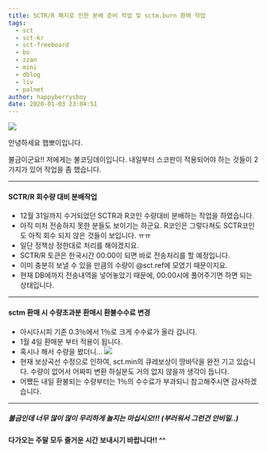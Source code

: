 ```yaml
---
title: SCTR/R 폐지로 인한 분배 준비 작업 및 sctm.burn 환매 작업
tags:
  - sct
  - sct-kr
  - sct-freeboard
  - bs
  - zzan
  - mini
  - dblog
  - liv
  - palnet
author: happyberrysboy
date: 2020-01-03 23:04:51
---
```


![](https://steemitimages.com/0x0/https://cdn.steemitimages.com/DQmeVyCnkva2SjkjT5mk9XPo2BJzbK7szFE1pDqqAHrSBsC/WHALE_TITLE_COLORED_LOW.jpg)

안녕하세요 햅뽀이입니다. 

불금이군요!! 저에게는 불코딩데이입니다.  내일부터 스코판이 적용되어야 하는 것들이 2가지가 있어 작업을 좀 했습니다.

___

#### SCTR/R 회수량 대비 분배작업
- 12월 31일까지 수거되었던 SCTR과 R코인 수량대비 분배하는 작업을 하였습니다.
- 아직 미처 전송하지 못한 분들도 보이기는 하군요. R코인은 그렇다쳐도 SCTR코인도 아직 회수 되지 않은 것들이 보입니다. ㅠㅠ
- 일단 정책상 정한대로 처리를 해야겠지요.
- SCTR/R 토큰은 한국시간 00:00이 되면 바로 전송처리를 할 예정입니다.
- 이미 충분히 보낼 수 있을 만큼의 수량이 @sct.ref에 모였기 때문이지요.
- 현재 DB에까지 전송내역을 넣어놓았기 때문에, 00:00시에 풀어주기면 하면 되는 상태입니다.

___


####  sctm 환매 시 수량초과분 환매시 환불수수료 변경
- 아시다시피 기존 0.3％에서 1％로 크게 수수료가 올라 갑니다.
- 1월 4일 환매분 부터 적용이 됩니다.
- 혹시나 해서 수량을 봤더니...
![](https://cdn.steemitimages.com/DQmSrv9vSifeLAZmKxF5B4QEnRGqV8ZU1W7tR4gPhTSftGE/image.png)
- 현재 보상곡선 수정으로 인하여, sct.min의 큐레보상이 땅바닥을 완전 기고 있습니다. 수량이 없어서 어짜피 변환 하실분도 거의 없지 않을까 생각이 듭니다.
- 어쨌든 내일 환불되는 수량부터는 1％의 수수료가 부과되니 참고해주시면 감사하겠습니다.

___

##### 불금인데 너무 많이 많이 무리하게 놀지는 마십시오!!! (부러워서 그런건 안비밀..)

#### 다가오는 주말 모두 즐거운 시간 보내시기 바랍니다!! ^^